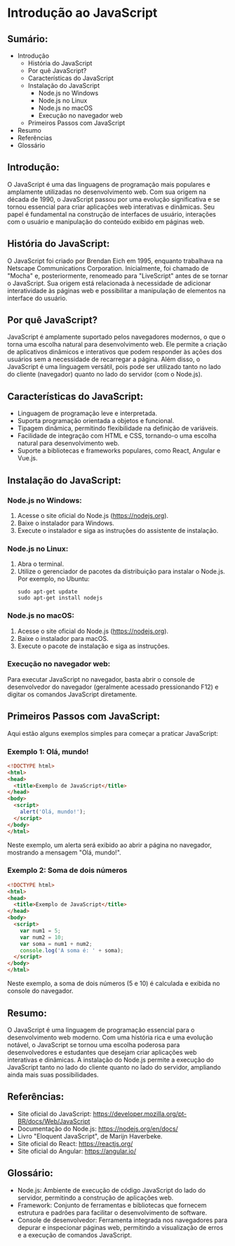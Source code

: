 # Introdução ao JavaScript

## Sumário:
- Introdução
  - História do JavaScript
  - Por quê JavaScript?
  - Características do JavaScript
  - Instalação do JavaScript
    - Node.js no Windows
    - Node.js no Linux
    - Node.js no macOS
    - Execução no navegador web
  - Primeiros Passos com JavaScript
- Resumo
- Referências
- Glossário

## Introdução:
O JavaScript é uma das linguagens de programação mais populares e amplamente utilizadas no desenvolvimento web. Com sua origem na década de 1990, o JavaScript passou por uma evolução significativa e se tornou essencial para criar aplicações web interativas e dinâmicas. Seu papel é fundamental na construção de interfaces de usuário, interações com o usuário e manipulação do conteúdo exibido em páginas web.

## História do JavaScript:
O JavaScript foi criado por Brendan Eich em 1995, enquanto trabalhava na Netscape Communications Corporation. Inicialmente, foi chamado de "Mocha" e, posteriormente, renomeado para "LiveScript" antes de se tornar o JavaScript. Sua origem está relacionada à necessidade de adicionar interatividade às páginas web e possibilitar a manipulação de elementos na interface do usuário.

## Por quê JavaScript?
JavaScript é amplamente suportado pelos navegadores modernos, o que o torna uma escolha natural para desenvolvimento web. Ele permite a criação de aplicativos dinâmicos e interativos que podem responder às ações dos usuários sem a necessidade de recarregar a página. Além disso, o JavaScript é uma linguagem versátil, pois pode ser utilizado tanto no lado do cliente (navegador) quanto no lado do servidor (com o Node.js).

## Características do JavaScript:
- Linguagem de programação leve e interpretada.
- Suporta programação orientada a objetos e funcional.
- Tipagem dinâmica, permitindo flexibilidade na definição de variáveis.
- Facilidade de integração com HTML e CSS, tornando-o uma escolha natural para desenvolvimento web.
- Suporte a bibliotecas e frameworks populares, como React, Angular e Vue.js.

## Instalação do JavaScript:
### Node.js no Windows:
1. Acesse o site oficial do Node.js (https://nodejs.org).
2. Baixe o instalador para Windows.
3. Execute o instalador e siga as instruções do assistente de instalação.

### Node.js no Linux:
1. Abra o terminal.
2. Utilize o gerenciador de pacotes da distribuição para instalar o Node.js. Por exemplo, no Ubuntu:
   ```
   sudo apt-get update
   sudo apt-get install nodejs
   ```

### Node.js no macOS:
1. Acesse o site oficial do Node.js (https://nodejs.org).
2. Baixe o instalador para macOS.
3. Execute o pacote de instalação e siga as instruções.

### Execução no navegador web:
Para executar JavaScript no navegador, basta abrir o console de desenvolvedor do navegador (geralmente acessado pressionando F12) e digitar os comandos JavaScript diretamente.

## Primeiros Passos com JavaScript:
Aqui estão alguns exemplos simples para começar a praticar JavaScript:

### Exemplo 1: Olá, mundo!
```html
<!DOCTYPE html>
<html>
<head>
  <title>Exemplo de JavaScript</title>
</head>
<body>
  <script>
    alert('Olá, mundo!');
  </script>
</body>
</html>
```
Neste exemplo, um alerta será exibido ao abrir a página no navegador, mostrando a mensagem "Olá, mundo!".

### Exemplo 2: Soma de dois números
```html
<!DOCTYPE html>
<html>
<head>
  <title>Exemplo de JavaScript</title>
</head>
<body>
  <script>
    var num1 = 5;
    var num2 = 10;
    var soma = num1 + num2;
    console.log('A soma é: ' + soma);
  </script>
</body>
</html>
```
Neste exemplo, a soma de dois números (5 e 10) é calculada e exibida no console do navegador.

## Resumo:
O JavaScript é uma linguagem de programação essencial para o desenvolvimento web moderno. Com uma história rica e uma evolução notável, o JavaScript se tornou uma escolha poderosa para desenvolvedores e estudantes que desejam criar aplicações web interativas e dinâmicas. A instalação do Node.js permite a execução do JavaScript tanto no lado do cliente quanto no lado do servidor, ampliando ainda mais suas possibilidades.

## Referências:
- Site oficial do JavaScript: https://developer.mozilla.org/pt-BR/docs/Web/JavaScript
- Documentação do Node.js: https://nodejs.org/en/docs/
- Livro "Eloquent JavaScript", de Marijn Haverbeke.
- Site oficial do React: https://reactjs.org/
- Site oficial do Angular: https://angular.io/

## Glossário:
- Node.js: Ambiente de execução de código JavaScript do lado do servidor, permitindo a construção de aplicações web.
- Framework: Conjunto de ferramentas e bibliotecas que fornecem estrutura e padrões para facilitar o desenvolvimento de software.
- Console de desenvolvedor: Ferramenta integrada nos navegadores para depurar e inspecionar páginas web, permitindo a visualização de erros e a execução de comandos JavaScript.